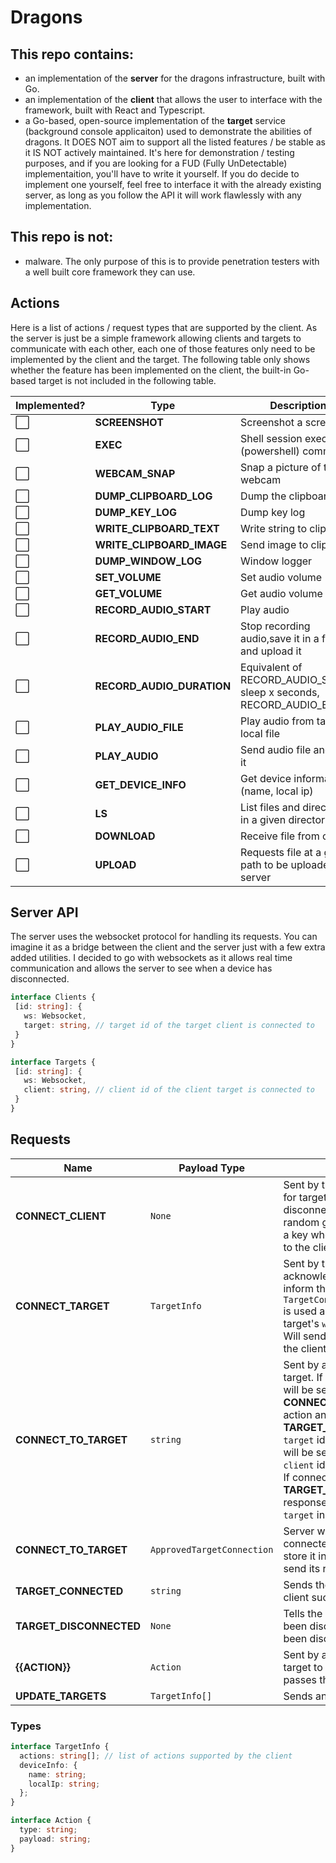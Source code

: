 # Dragons
## This repo contains:
 - an implementation of the **server** for the dragons infrastructure, built with Go.
 - an implementation of the **client** that allows the user to interface with the framework, built with React and Typescript.
 - a Go-based, open-source implementation of the **target** service (background console applicaiton) used to demonstrate the abilities of dragons. It DOES NOT aim to support all the listed features / be stable as it IS NOT actively maintained. It's here for demonstration / testing purposes, and if you are looking for a FUD (Fully UnDetectable) implementaition, you'll have to write it yourself. If you do decide to implement one yourself, feel free to interface it with the already existing server, as long as you follow the API it will work flawlessly with any implementation.

## This repo is not:
 - malware. The only purpose of this is to provide penetration testers with a well built core framework they can use.

## Actions
Here is a list of actions / request types that are supported by the client. As the server is just be a simple framework allowing clients and targets to communicate with each other, each one of those features only need to be implemented by the client and the target. The following table only shows whether the feature has been implemented on the client, the built-in Go-based target is not included in the following table.

| Implemented? | Type                      | Description                                                         |
| ------------ | ------------------------- | ------------------------------------------------------------------- |
| ⬜️          | **SCREENSHOT**            | Screenshot a screen                                                 |
| ⬜️          | **EXEC**                  | Shell session executes a (powershell) command                       |
| ⬜️          | **WEBCAM_SNAP**           | Snap a picture of the webcam                                        |
| ⬜️          | **DUMP_CLIPBOARD_LOG**    | Dump the clipboard log                                              |
| ⬜️          | **DUMP_KEY_LOG**          | Dump key log                                                        |
| ⬜️          | **WRITE_CLIPBOARD_TEXT**  | Write string to clipboard                                           |
| ⬜️          | **WRITE_CLIPBOARD_IMAGE** | Send image to clipboard                                             |
| ⬜️          | **DUMP_WINDOW_LOG**       | Window logger                                                       |
| ⬜️          | **SET_VOLUME**            | Set audio volume                                                    |
| ⬜️          | **GET_VOLUME**            | Get audio volume                                                    |
| ⬜️          | **RECORD_AUDIO_START**    | Play audio                                                          |
| ⬜️          | **RECORD_AUDIO_END**      | Stop recording audio,save it in a file and upload it                |
| ⬜️          | **RECORD_AUDIO_DURATION** | Equivalent of RECORD_AUDIO_START, sleep x seconds, RECORD_AUDIO_END |
| ⬜️          | **PLAY_AUDIO_FILE**       | Play audio from target's local file                                 |
| ⬜️          | **PLAY_AUDIO**            | Send audio file and play it                                         |
| ⬜️          | **GET_DEVICE_INFO**       | Get device information (name, local ip)                             |
| ⬜️          | **LS**                    | List files and directories in a given directory                     |
| ⬜️          | **DOWNLOAD**              | Receive file from client                                            |
| ⬜️          | **UPLOAD**                | Requests file at a given path to be uploaded to server              |

## Server API
The server uses the websocket protocol for handling its requests. You can imagine it as a bridge between the client and the server just with a few extra added utilities. I decided to go with websockets as it allows real time communication and allows the server to see when a device has disconnected.

```typescript
interface Clients {
 [id: string]: {
   ws: Websocket,
   target: string, // target id of the target client is connected to
 }
}
```

```typescript
interface Targets {
 [id: string]: {
   ws: Websocket,
   client: string, // client id of the client target is connected to
 }
}
```

## Requests
|Name|Payload Type|Description|
|----|------------|-----------|
|**CONNECT_CLIENT**|`None`|Sent by the client in order to listen for targets connecting / disconnecting. Client gets a random generated id and used as a key when adding the `ws` instance to the client dictionary.|
|**CONNECT_TARGET**|`TargetInfo`|Sent by the client in order to acknowledge its existence & inform the users. `TargetConnection.deviceInfo.name` is used as a key when adding the target's `ws` to the target dictionary. Will send **UPDATE_TARGETS** to all the clients. |
|**CONNECT_TO_TARGET**|`string`|Sent by a client to connect to a target. If successful, the client id will be sent to the target using **CONNECT_TO_TARGET** request action and client will receive **TARGET_CONNECTED**. The `target` id in the `Clients` dictionary will be set to that id and sets the `client` id in the `Targets` dictionary. If connection error occured, a **TARGET_DISCONNECTED** response will be sent and the `target` in `Clients` will be cleared.|
|**CONNECT_TO_TARGET**|`ApprovedTargetConnection`|Server will send the id of the client connected to the target for it to store it in a variable and use it to send its responses|
|**TARGET_CONNECTED**|`string`|Sends the id of the target that the client successfully connected to|
|**TARGET_DISCONNECTED**|`None`|Tells the client that the target has been disconnected or client has been disconnected from the target|
|**{{ACTION}}**|`Action`|Sent by a client to a target or by a target to a client. Server simply passes through the message.|
|**UPDATE_TARGETS**|`TargetInfo[]`|Sends an array of targets|
### Types
```typescript
interface TargetInfo {
  actions: string[]; // list of actions supported by the client
  deviceInfo: {
    name: string;
    localIp: string;
  };
}
```
```typescript
interface Action {
  type: string;
  payload: string;
}
```
